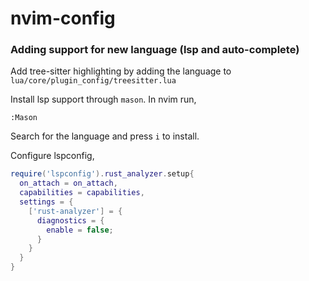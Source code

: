 # nvim-config

### Adding support for new language (lsp and auto-complete)

Add tree-sitter highlighting by adding the language to
`lua/core/plugin_config/treesitter.lua`

Install lsp support through `mason`.
In nvim run,

```vim
:Mason
```

Search for the language and press `i` to install.

Configure lspconfig,

```lua
require('lspconfig').rust_analyzer.setup{
  on_attach = on_attach,
  capabilities = capabilities,
  settings = {
    ['rust-analyzer'] = {
      diagnostics = {
        enable = false;
      }
    }
  }
}
```
